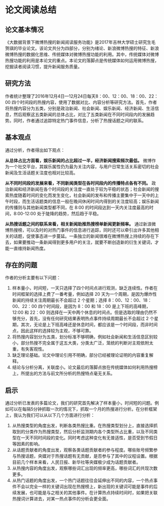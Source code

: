 # 论文阅读总结

## 论文基本情况

《大数据背景下微博热搜的新闻阅读服务功能》是2017年吉林大学硕士研究生毛贺祺的毕业论文。该论文共分为四部分，分别为绪论、新浪微博热搜的特征、新浪微博热搜的数据化思维、传统媒体对微博热搜功能的利用。其中，传统媒体对微博热搜功能的利用是本论文的重点。本论文的落脚点是传统媒体如何运用微博热搜，挖掘读者阅读习惯，提升新闻服务质量。

## 研究方法

作者统计整理了2016年12月4日—12月24日每天8：00、12：00、18：00、22：00 四个时间段的热搜内容，使用了数据对比、内容分析等研究方法。首先，作者将热搜内容分为五类，分别是政治新闻、社会新闻、娱乐新闻、经济新闻、生活信息，然后观察这五类新闻的总体占比，对比了五类新闻在不同时间段内的发展趋势。同时，作者通过追踪特定热门事件信息，分析了热搜话题之间的联系。

## 基本观点

通过分析，作者得出如下观点：

**从总体占比方面看，娱乐新闻的占比超过一半，经济新闻搜索频次最低。** 微博作为一个社交平台，其娱乐属性仍为最为关注内容，与用户日常生活关系密切的社会新闻及生活话题关注度也相对比较高。

**从不同时间段的发展来看，不同新闻类型在各时间段内的传播特点各有不同。** 政治新闻和经济新闻在各个时间段的关注度一直处于较为平稳的状态；社会新闻的搜索热度随着时间的变化而发生变化，社会新闻的发布和传播主要集中于一天中的上午时段，而生活话题类的信息一般在晚间休闲时间内得到的关注度较高；娱乐新闻的传播则与其他新闻类型都不同，在 8:00 的时间段达到一天内关注度最高的时间，8:00-12:00 处于陡降的趋势，然后趋于平稳。

**从热搜话题之间的联系来看，相关新闻助推热搜榜单新闻更新频率。** 通过新浪微博热搜榜，可以及时的对热门事件的信息进行追踪，同时还可以牵引出许多其他相关的话题，促使事态进一步蔓延。一条独立的新闻很难在微博热搜上持续的存在下去，如果要推动一条新闻得到更多用户的关注，就要不断创造新的衍生关键词，才能一直维持新闻热度。

## 存在的问题

作者的分析主要有以下问题：

1. 样本量小，时间短，一天只选择了四个时间点进行观测，缺乏连续性。作者在时间框架的选择上费了一番考量，例如选择 20 天为一个周期，是因为爆炸性新闻的持续关注周期最长不会超过 2 个星期；选择 8：00、12：00、18：00、22：00 四个时间段，是因为 8：00 和 18：00 是上下班的高峰期，12:00 和 22：00 则选择在一天中两个休息的时间点。但是选取的理由仍然不够充分，首先，没有任何研究结果表明热点事件持续周期最长不会超过 2 个星期，其次，无论是上下班高峰还是休息时间，都应该是一个时间段，而非时间点，因此这样的选择较为主观，不够可靠。
2. 将热搜内容划分为五类，划分标准不够明确，例如社会新闻和生活信息区别较小，部分热搜不完全属于这五大类，分类太广泛，笼统的判断对主观依附太重，有失客观性。
3. 缺乏理论基础。论文中理论引用不明确，部分已经被理论证明的内容重复解释。
4. 结论与分析分离，关联度小。论文最后的落脚点放在传统媒体如何利用热搜榜上，所提出的方法与前文所分析的热搜特点毫无关系。

## 启示

通过分析已发表的多篇论文，我们的研究首先解决了样本量小，时间短的问题。例如可以在每隔5分钟抓取一次的情况下，抓取一个月的热搜进行分析。在分析框架上，我认为我们可以从以下几个方面进行分析：

1. 从热搜类型的角度出发，判断各类热搜比重。在热搜类型划分上，直接选择抓取到的分类作为热搜类型，然后分析监测期内各个类型所占比重，以及不同类型在一天不同时间段的变化。同时考虑这种变化有无普适性，是否受到节假日等因素的影响。
2. 从话题贡献者的角度出发，观察各类话题贡献者的参与程度。哪些账号频繁参与热搜话题，央媒对于热搜话题有无贡献，是否参与了其中的议程设置。根据目前几个样本来看，人民日报、新华社等央媒极少成为话题贡献者。
3. 从热搜内容的角度出发，观察哪些词汇出现的频率更高，哪些词汇的共现次数更多。
4. 从热门话题的角度出发，一个热门话题往往会延伸出不同的内容，一个热点事件不会以完全一样的关键词出现在热搜榜上，新出现的关键词可能是事件的后续发展，也可能是与之相关的其他事件。在计算热点持续时间时，如果把关联热搜词计算进去，对某一热点事件的分析会更全面。
